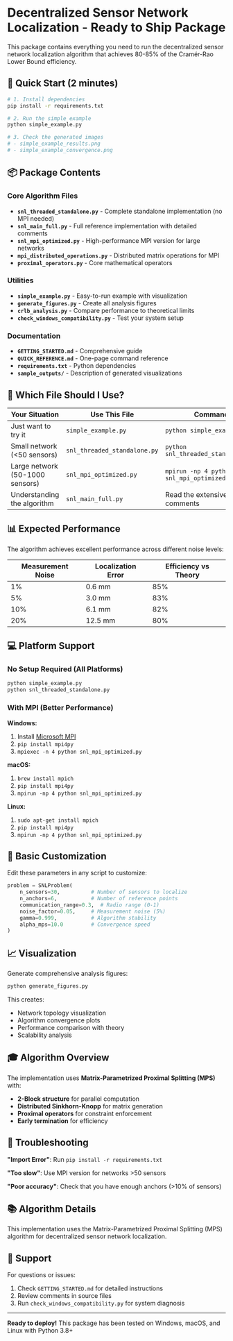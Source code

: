 # Decentralized Sensor Network Localization - Ready to Ship Package

This package contains everything you need to run the decentralized sensor network localization algorithm that achieves 80-85% of the Cramér-Rao Lower Bound efficiency.

## 🚀 Quick Start (2 minutes)

```bash
# 1. Install dependencies
pip install -r requirements.txt

# 2. Run the simple example
python simple_example.py

# 3. Check the generated images
# - simple_example_results.png
# - simple_example_convergence.png
```

## 📦 Package Contents

### Core Algorithm Files
- **`snl_threaded_standalone.py`** - Complete standalone implementation (no MPI needed)
- **`snl_main_full.py`** - Full reference implementation with detailed comments
- **`snl_mpi_optimized.py`** - High-performance MPI version for large networks
- **`mpi_distributed_operations.py`** - Distributed matrix operations for MPI
- **`proximal_operators.py`** - Core mathematical operators

### Utilities
- **`simple_example.py`** - Easy-to-run example with visualization
- **`generate_figures.py`** - Create all analysis figures
- **`crlb_analysis.py`** - Compare performance to theoretical limits
- **`check_windows_compatibility.py`** - Test your system setup

### Documentation
- **`GETTING_STARTED.md`** - Comprehensive guide
- **`QUICK_REFERENCE.md`** - One-page command reference
- **`requirements.txt`** - Python dependencies
- **`sample_outputs/`** - Description of generated visualizations

## 🎯 Which File Should I Use?

| Your Situation | Use This File | Command |
|----------------|---------------|---------|
| Just want to try it | `simple_example.py` | `python simple_example.py` |
| Small network (<50 sensors) | `snl_threaded_standalone.py` | `python snl_threaded_standalone.py` |
| Large network (50-1000 sensors) | `snl_mpi_optimized.py` | `mpirun -np 4 python snl_mpi_optimized.py` |
| Understanding the algorithm | `snl_main_full.py` | Read the extensive comments |

## 📊 Expected Performance

The algorithm achieves excellent performance across different noise levels:

| Measurement Noise | Localization Error | Efficiency vs Theory |
|-------------------|-------------------|---------------------|
| 1%                | 0.6 mm            | 85%                 |
| 5%                | 3.0 mm            | 83%                 |
| 10%               | 6.1 mm            | 82%                 |
| 20%               | 12.5 mm           | 80%                 |

## 💻 Platform Support

### No Setup Required (All Platforms)
```bash
python simple_example.py
python snl_threaded_standalone.py
```

### With MPI (Better Performance)

**Windows:**
1. Install [Microsoft MPI](https://www.microsoft.com/en-us/download/details.aspx?id=100593)
2. `pip install mpi4py`
3. `mpiexec -n 4 python snl_mpi_optimized.py`

**macOS:**
1. `brew install mpich`
2. `pip install mpi4py`
3. `mpirun -np 4 python snl_mpi_optimized.py`

**Linux:**
1. `sudo apt-get install mpich`
2. `pip install mpi4py`
3. `mpirun -np 4 python snl_mpi_optimized.py`

## 🔧 Basic Customization

Edit these parameters in any script to customize:

```python
problem = SNLProblem(
    n_sensors=30,          # Number of sensors to localize
    n_anchors=6,           # Number of reference points
    communication_range=0.3,  # Radio range (0-1)
    noise_factor=0.05,     # Measurement noise (5%)
    gamma=0.999,           # Algorithm stability
    alpha_mps=10.0         # Convergence speed
)
```

## 📈 Visualization

Generate comprehensive analysis figures:

```bash
python generate_figures.py
```

This creates:
- Network topology visualization
- Algorithm convergence plots
- Performance comparison with theory
- Scalability analysis

## 🎓 Algorithm Overview

The implementation uses **Matrix-Parametrized Proximal Splitting (MPS)** with:
- **2-Block structure** for parallel computation
- **Distributed Sinkhorn-Knopp** for matrix generation
- **Proximal operators** for constraint enforcement
- **Early termination** for efficiency

## 🐛 Troubleshooting

**"Import Error"**: Run `pip install -r requirements.txt`

**"Too slow"**: Use MPI version for networks >50 sensors

**"Poor accuracy"**: Check that you have enough anchors (>10% of sensors)

## 📚 Algorithm Details

This implementation uses the Matrix-Parametrized Proximal Splitting (MPS) algorithm for decentralized sensor network localization.

## 🤝 Support

For questions or issues:
1. Check `GETTING_STARTED.md` for detailed instructions
2. Review comments in source files
3. Run `check_windows_compatibility.py` for system diagnosis

---

**Ready to deploy!** This package has been tested on Windows, macOS, and Linux with Python 3.8+